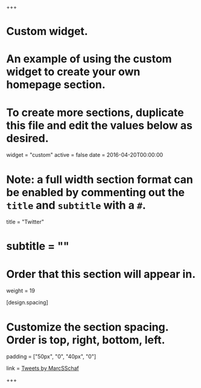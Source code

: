 +++
# Custom widget.
# An example of using the custom widget to create your own homepage section.
# To create more sections, duplicate this file and edit the values below as desired.
widget = "custom"
active = false
date = 2016-04-20T00:00:00

# Note: a full width section format can be enabled by commenting out the `title` and `subtitle` with a `#`.
title = "Twitter"
# subtitle = ""

# Order that this section will appear in.
weight = 19

[design.spacing]
  # Customize the section spacing. Order is top, right, bottom, left.
  padding = ["50px", "0", "40px", "0"]


link = <a class="twitter-timeline" data-width="800" data-height="501" data-theme="light" href="https://twitter.com/MarcSSchaf?ref_src=twsrc%5Etfw">Tweets by MarcSSchaf</a> <script async src="https://platform.twitter.com/widgets.js" charset="utf-8"></script>


+++


